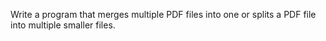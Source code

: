 Write a program that merges multiple PDF files into one or splits a PDF file into multiple smaller files.
